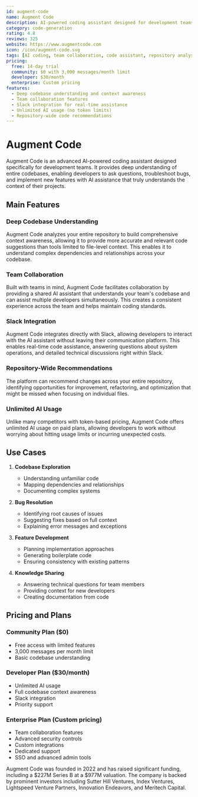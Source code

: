 ```yaml
---
id: augment-code
name: Augment Code
description: AI-powered coding assistant designed for development teams with deep codebase understanding
category: code-generation
rating: 4.8
reviews: 325
website: https://www.augmentcode.com
icon: /icon/augment-code.svg
tags: [AI coding, team collaboration, code assistant, repository analysis, enterprise AI]
pricing:
  free: 14-day trial
  community: $0 with 3,000 messages/month limit
  developer: $30/month
  enterprise: Custom pricing
features:
  - Deep codebase understanding and context awareness
  - Team collaboration features
  - Slack integration for real-time assistance
  - Unlimited AI usage (no token limits)
  - Repository-wide code recommendations
---
```


# Augment Code

Augment Code is an advanced AI-powered coding assistant designed specifically for development teams. It provides deep understanding of entire codebases, enabling developers to ask questions, troubleshoot bugs, and implement new features with AI assistance that truly understands the context of their projects.

## Main Features

### Deep Codebase Understanding
Augment Code analyzes your entire repository to build comprehensive context awareness, allowing it to provide more accurate and relevant code suggestions than tools limited to file-level context. This enables it to understand complex dependencies and relationships across your codebase.

### Team Collaboration
Built with teams in mind, Augment Code facilitates collaboration by providing a shared AI assistant that understands your team's codebase and can assist multiple developers simultaneously. This creates a consistent experience across the team and helps maintain coding standards.

### Slack Integration
Augment Code integrates directly with Slack, allowing developers to interact with the AI assistant without leaving their communication platform. This enables real-time code assistance, answering questions about system operations, and detailed technical discussions right within Slack.

### Repository-Wide Recommendations
The platform can recommend changes across your entire repository, identifying opportunities for improvement, refactoring, and optimization that might be missed when focusing on individual files.

### Unlimited AI Usage
Unlike many competitors with token-based pricing, Augment Code offers unlimited AI usage on paid plans, allowing developers to work without worrying about hitting usage limits or incurring unexpected costs.

## Use Cases

1. **Codebase Exploration**
   - Understanding unfamiliar code
   - Mapping dependencies and relationships
   - Documenting complex systems

2. **Bug Resolution**
   - Identifying root causes of issues
   - Suggesting fixes based on full context
   - Explaining error messages and exceptions

3. **Feature Development**
   - Planning implementation approaches
   - Generating boilerplate code
   - Ensuring consistency with existing patterns

4. **Knowledge Sharing**
   - Answering technical questions for team members
   - Providing context for new developers
   - Creating documentation from code

## Pricing and Plans

### Community Plan ($0)
- Free access with limited features
- 3,000 messages per month limit
- Basic codebase understanding

### Developer Plan ($30/month)
- Unlimited AI usage
- Full codebase context awareness
- Slack integration
- Priority support

### Enterprise Plan (Custom pricing)
- Team collaboration features
- Advanced security controls
- Custom integrations
- Dedicated support
- SSO and advanced admin tools

Augment Code was founded in 2022 and has raised significant funding, including a $227M Series B at a $977M valuation. The company is backed by prominent investors including Sutter Hill Ventures, Index Ventures, Lightspeed Venture Partners, Innovation Endeavors, and Meritech Capital.